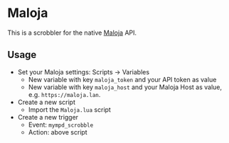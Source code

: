 # Maloja

This is a scrobbler for the native [Maloja](https://github.com/krateng/maloja) API.

## Usage

- Set your Maloja settings: Scripts -> Variables
  - New variable with key `maloja_token` and your API token as value
  - New variable with key `maloja_host` and your Maloja Host as value, e.g. `https://maloja.lan`.
- Create a new script
  - Import the `Maloja.lua` script
- Create a new trigger
  - Event: `mympd_scrobble`
  - Action: above script
